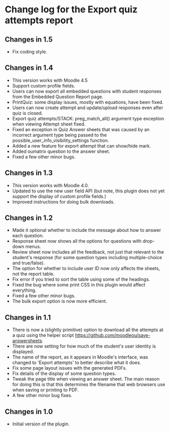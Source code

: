 # Change log for the Export quiz attempts report


## Changes in 1.5

* Fix coding style.


## Changes in 1.4

* This version works with Moodle 4.5
* Support custom profile fields.
* Users can now export all embedded questions with student responses from the Embedded Question Report page.
* PrintQuiz: some display issues, mostly with equations, have been fixed.
* Users can now create attempt and update/upload responses even after quiz is closed.
* Export quiz attempts/STACK: preg_match_all() argument type exception when viewing Attempt sheet fixed.
* Fixed an exception in Quiz Answer sheets that was caused by an incorrect argument type being passed to
  the possible_user_info_visibility_settings function.
* Added a new feature for export attempt that can show/hide mark.
* Added oumatrix question to the answer sheet.
* Fixed a few other minor bugs.


## Changes in 1.3

* This version works with Moodle 4.0.
* Updated to use the new user field API (but note, this plugin does not yet
  support the display of custom profile fields.)
* Improved instructions for doing bulk downloads.


## Changes in 1.2

* Made it optional whether to include the message about how to answer each question.
* Response sheet now shows all the options for questions with drop-down menus.
* Review sheet now includes all the feedback, not just that relevant to the student's
  response (for some question types including multiple-choice and true/false).
* The option for whether to include user ID now only affects the sheets, not the report table.
* Fix error if you tried to sort the table using some of the headings.
* Fixed the bug where some print CSS in this plugin would affect everything.
* Fixed a few other minor bugs.
* The bulk export option is now more efficient.


## Changes in 1.1

* There is now a (slightly primitive) option to download all the attempts at a quiz
  using the helper script https://github.com/moodleou/save-answersheets.
* There are now setting for how much of the student's user identity is displayed.
* The name of the report, as it appears in Moodle's interface, was changed to
  'Export attempts' to better describe what it does.
* Fix some page layout issues with the generated PDFs.
* Fix details of the display of some question types.
* Tweak the page title when viewing an answer sheet. The main reason for doing this is
  that this determines the filename that web browsers use when saving or printing to PDF.
* A few other minor bug fixes.


## Changes in 1.0

* Initial version of the plugin.
